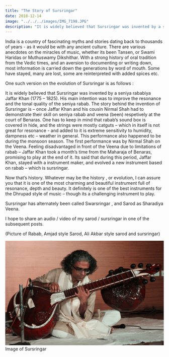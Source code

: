 ```yaml
---
title: "The Story of Sursringar"
date: 2018-12-14
image: "../../../images/IMG_7198.JPG"
description: "It is widely believed that Sursringar was invented by a seniya rababiya Jaffar Khan (1775 – 1825). His main intention was to improve the resonance and the tonal quality of the seniya rabab."
---
```

India is a country of fascinating myths and stories dating back to thousands of years - as it would be with any ancient culture. There are various anecdotes on the miracles of music, whether its been Tansen, or Swami Haridas or Muthuswamy Dikshithar. With a strong history of oral tradition from the Vedic times, and an aversion to documenting or writing down, most information is carried down the generations by word of mouth. Some have stayed, many are lost, some are reinterpreted with added spices etc.

One such version on the evolution of Sursringar is as follows :

It is widely believed that Sursringar was invented by a seniya rababiya Jaffar Khan (1775 – 1825). His main intention was to improve the resonance and the tonal quality of the seniya rabab.
The story behind the invention of Sursringar is – once Jaffar Khan and his cousin Nirmal Shah had to demonstrate their skill on seniya rabab and veena (been) respetively at the court of Benaras. One has to keep in mind that rabab’s sound box is covered in hide, and the strings were mostly catguts – which in itself is not great for resonance - and added to it is extreme sensitivity to humidity, dampness etc – weather in general. This performance also happened to be during the monsoon season.
The first performance was by Nirmal Shah on the Veena. Feeling disadvantaged in front of the Veena due to limitations of rabab –  Jaffar Khan took a month’s time from the Maharaja of Benaras, promising to play at the end of it. Its said that during this period, Jaffar Khan, stayed with a instrument maker, and evolved a new instrument based on rabab – which is sursringar.

Now that’s history. Whatever may be the history , or evolution, I can assure you that it is one of the most charming and beautiful instrument full of resonance, depth and beauty. It definitely is one of the best instruments for the Dhrupad style of music – though its a challenging instrument to play.

Sursringar has alternately been called Swarsringar , and Sarod as Sharadiya Veena.

I hope to share an audio / video of my sarod / sursringar in one of the subsequent posts.

(Picture of Rabab, Amjad style Sarod, Ali Akbar style sarod and sursringar)

![Sursringar](IMG_7198.JPG)
Image of Sursringar
